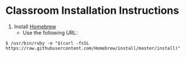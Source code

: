 # Classroom Installation Instructions
1. Install [Homebrew](https://brew.sh/)
    * Use the following URL: 

```
$ /usr/bin/ruby -e "$(curl -fsSL https://raw.githubusercontent.com/Homebrew/install/master/install)"
```